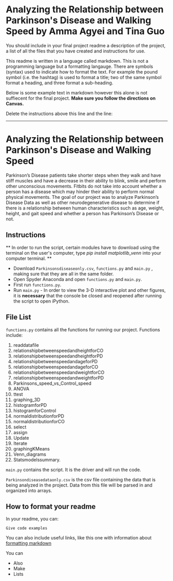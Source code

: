 # Analyzing the Relationship between Parkinson's Disease and Walking Speed by Amma Agyei and Tina Guo



You should include in your final project readme a description of the project, a list of all the files that you have created and instructions for use.

This readme is written in a language called markdown. This is not a programming language but a formatting langauge. There are symbols (syntax) used to indicate how to format the text. For example the pound symbol (i.e. the hashtag) is used to format a title; two of the same symbol format a heading, and three format a sub-heading.

Below is some example text in markdown however this alone is not suffiecent for the final project. **Make sure you follow the directions on Canvas.**

Delete the instructions above this line and the line:

---------------------------------------------

# Analyzing the Relationship between Parkinson's Disease and Walking Speed 

Parkinson’s Disease patients take shorter steps when they walk and have stiff muscles and have a decrease in their ability to blink, smile and perform other unconscious movements. Fitbits do not take into account whether a person has a disease which may hinder their ability to perform normal physical movements. The goal of our project was to analyze Parkinson’s Disease Data as well as other neurodegenerative disease to determine if there is a relationship between human characteristics such as age, weight, height, and gait speed and whether a person has Parkinson’s Disease or not.


## Instructions

** In order to run the script, certain modules have to download using the terminal on the user's computer, type *pip install matplotlib_venn* into your computer terminal. ** 
- Download `Parkinsonsdiseaseonly.csv`, `functions.py` and `main.py` , making sure that they are all in the same folder.
- Open Spyder Anaconda and open `functions.py` and `main.py`.
- First run `functions.py`.
- Run `main.py`
             - In order to view the 3-D interactive plot and other figures, it is **necessary** that the console be closed and reopened after running the script to open iPython.

## File List
`functions.py` contains all the functions for running our project. Functions include: 
1. readdatafile
2. relationshipbetweenspeedandheightforCO    
3. relationshipbetweenspeedandheightforPD
4. relationshipbetweenspeedandageforPD
5. relationshipbetweenspeedandageforCO
6. relationshipbetweenspeedandweightforCO
7. relationshipbetweenspeedandweightforPD 
8. Parkinsons_speed_vs_Control_speed
9. ANOVA
10. ttest
11. graphing_3D
12. histogramforPD
13. histogramforControl
14. normaldistributionforPD
15. normaldistributionforCO
16. select
17. assign
18. Update
19. Iterate
19. graphingKMeans
20. Venn_diagrams
21. Statsmodelssummary.

`main.py` contains the script. It is the driver and will run the code. 

`Parkinsondiseasedataonly.csv` is the csv file containing the data that is being analyzed in the project. Data from this file will be parsed in and organized into arrays.


## How to format your readme

In your readme, you can:
```
Give code examples
```

You can also include useful links, like this one with information about [formatting markdown](https://help.github.com/en/articles/basic-writing-and-formatting-syntax)

You can 
- Also
- Make
- Lists
